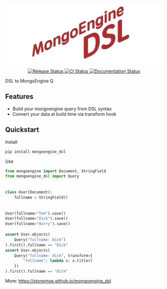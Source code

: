 ![Logo](docs/assets/logo.png)

<div style="text-align: center;">
<a href="https://pypi.python.org/pypi/mongoengine_dsl">
    <img src="https://img.shields.io/pypi/v/mongoengine_dsl.svg" alt="Release Status">
</a>

<a href="https://github.com/StoneMoe/mongoengine_dsl/actions">
    <img src="https://github.com/StoneMoe/mongoengine_dsl/actions/workflows/main.yml/badge.svg?branch=release" alt="CI Status">
</a>

<a href="https://mongoengine-dsl.readthedocs.io/en/latest/?badge=latest">
    <img src="https://readthedocs.org/projects/mongoengine-dsl/badge/?version=latest" alt="Documentation Status">
</a>
</div>

DSL to MongoEngine Q

## Features

* Build your mongoengine query from DSL syntax
* Convert your data at build time via transform hook

## Quickstart

Install

```bash
pip install mongoengine_dsl
```

Use

```python
from mongoengine import Document, StringField
from mongoengine_dsl import Query


class User(Document):
    fullname = StringField()


User(fullname="Tom").save()
User(fullname="Dick").save()
User(fullname="Harry").save()

assert User.objects(
    Query("fullname: Dick")
).first().fullname == "Dick"
assert User.objects(
    Query("fullname: dick", transform={
        "fullname": lambda x: x.title()
    })
).first().fullname == "Dick"
```

More: <https://stonemoe.github.io/mongoengine_dsl>
